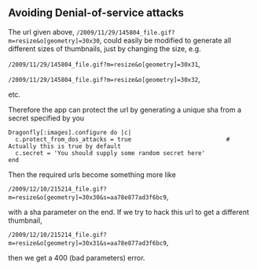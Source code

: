 
Avoiding Denial-of-service attacks
----------------------------------
The url given above, `/2009/11/29/145804_file.gif?m=resize&o[geometry]=30x30`, could easily be modified to
generate all different sizes of thumbnails, just by changing the size, e.g.

`/2009/11/29/145804_file.gif?m=resize&o[geometry]=30x31`,

`/2009/11/29/145804_file.gif?m=resize&o[geometry]=30x32`,

etc.

Therefore the app can protect the url by generating a unique sha from a secret specified by you

    Dragonfly[:images].configure do |c|
      c.protect_from_dos_attacks = true                           # Actually this is true by default
      c.secret = 'You should supply some random secret here'
    end

Then the required urls become something more like

`/2009/12/10/215214_file.gif?m=resize&o[geometry]=30x30&s=aa78e877ad3f6bc9`,

with a sha parameter on the end.
If we try to hack this url to get a different thumbnail,

`/2009/12/10/215214_file.gif?m=resize&o[geometry]=30x31&s=aa78e877ad3f6bc9`,

then we get a 400 (bad parameters) error.
